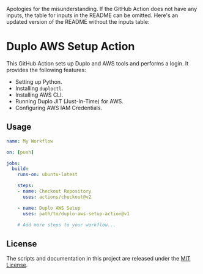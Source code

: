 Apologies for the misunderstanding. If the GitHub Action does not have any inputs, the table for inputs in the README can be omitted. Here's an updated version of the README without the inputs table:

# Duplo AWS Setup Action

This GitHub Action sets up Duplo and AWS tools and performs a login. It provides the following features:

- Setting up Python.
- Installing `duploctl`.
- Installing AWS CLI.
- Running Duplo JIT (Just-In-Time) for AWS.
- Configuring AWS IAM Credentials.

## Usage

```yaml
name: My Workflow

on: [push]

jobs:
  build:
    runs-on: ubuntu-latest

    steps:
    - name: Checkout Repository
      uses: actions/checkout@v2

    - name: Duplo AWS Setup
      uses: path/to/duplo-aws-setup-action@v1

    # Add more steps to your workflow...
```

## License

The scripts and documentation in this project are released under the [MIT License](LICENSE).